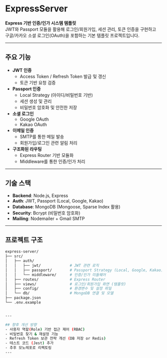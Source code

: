 # ExpressServer

**Express 기반 인증/인가 시스템 템플릿**  
JWT와 Passport 모듈을 활용해 로그인/회원가입, 세션 관리, 토큰 인증을 구현하고  
구글/카카오 소셜 로그인(OAuth)을 포함하는 기본 템플릿 프로젝트입니다.

---

## 주요 기능

- **JWT 인증**
  - Access Token / Refresh Token 발급 및 갱신
  - 토큰 기반 요청 검증
- **Passport 인증**
  - Local Strategy (아이디/비밀번호 기반)
  - 세션 생성 및 관리
  - 비밀번호 암호화 및 안전한 저장
- **소셜 로그인**
  - Google OAuth
  - Kakao OAuth
- **이메일 인증**
  - SMTP를 통한 메일 발송
  - 회원가입/로그인 관련 알림 처리
- **구조화된 라우팅**
  - Express Router 기반 모듈화
  - Middleware를 통한 인증/인가 처리

---

## 기술 스택

- **Backend**: Node.js, Express
- **Auth**: JWT, Passport (Local, Google, Kakao)
- **Database**: MongoDB (Mongoose, Sparse Index 활용)
- **Security**: Bcrypt (비밀번호 암호화)
- **Mailing**: Nodemailer + Gmail SMTP

---

## 프로젝트 구조

```bash
express-server/
├── src/
│   ├── auth/
│   │   ├── jwt/             # JWT 관련 로직
│   │   ├── passport/        # Passport Strategy (Local, Google, Kakao)
│   │   └── middleware/      # 인증/인가 미들웨어
│   ├── routes/              # Express Router
│   ├── views/               # 로그인/회원가입 화면 (템플릿)
│   ├── config/              # 환경변수 및 설정 파일
│   └── db/                  # MongoDB 연결 및 모델
├── package.json
└── .env.example


---

## 향후 개선 방향
- 사용자 역할(Role) 기반 접근 제어 (RBAC)
- 비밀번호 찾기 & 재설정 기능
- Refresh Token 보관 전략 개선 (DB 저장 or Redis)
- 테스트 코드 (Jest) 추가
- 추후 모노레포로 리팩토링
---
```
